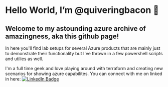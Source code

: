 # Hello World, I’m @quiveringbacon 👋 


## Welcome to my astounding azure archive of amazingness, aka this github page!

In here you'll find lab setups for several Azure products that are mainly just to demonstrate their functionality but I've thrown in a few powershell scripts and utilies as well.

I'm a full time geek and love playing around with terraform and creating new scenarios for showing azure capabilites.
You can connect with me on linked in here: [![LinkedIn Badge](https://img.shields.io/badge/LinkedIn-Profile-informational?style=flat&logo=linkedin&logoColor=white&color=0D76A8)](www.linkedin.com/in/rusty-williams-13147513)


<!---
quiveringbacon/quiveringbacon is a ✨ special ✨ repository because its `README.md` (this file) appears on your GitHub profile.
You can click the Preview link to take a look at your changes.
--->
